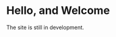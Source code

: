 # Hello, and Welcome
The site is still in development.




<!---

YOSHIKAWA

ホームページのリニューアル案件で、デザイン提案から、フロント開発まで担当をしています。
株式会社吉川組は京都を拠点とする土木建設会社で、地元において多くの基礎施設を手がけています。
サイトのリニューアルの度、安定感がありつつ、若き人材を募集しようとするため、
新しいデザインのレイアウトをなど　　



Hanplus

Hanplusは中国温州市にあるファッションブランド会社です。
ホームページ(中国向け)の製作を担当しました。
B2C販売のチェーン店であり、国内や海外の希少なるスファッションブランド、雑貨を取り扱い、ギャラリーや展示空間としても利用しています。
ファーストビューは高い天井を特徴とするお店の空間を表現し、全体的に清潔感と洋服のレアル感を表現しています。



Font-end Dev
京都美容専門学校ホームページを実装しました。
フロントコーディングとレスポンシブデザイン、モーションエフェクト
を担当しています。


--->
